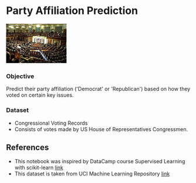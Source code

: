 # Party Affiliation Prediction

![](img/Congress.jpg)

### Objective
Predict their party affiliation ('Democrat' or 'Republican') based on how they voted on certain key issues.

### Dataset
* Congressional Voting Records
* Consists of votes made by US House of Representatives Congressmen. 

## References

* This notebook was inspired by DataCamp course Supervised Learning with scikit-learn [link](https://www.datacamp.com/home)
* This dataset is taken from UCI Machine Learning Repository [link](https://archive.ics.uci.edu/ml/datasets/Congressional+Voting+Records)
